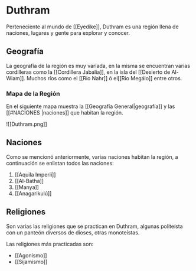 # Duthram
Perteneciente al mundo de [[Eyedike]], Duthram es una región llena de naciones, lugares y gente para explorar y conocer.

## Geografía

La geografía de la región es muy variada, en la misma se encuentran varias cordilleras como la [[Cordillera Jabalia]], en la isla del [[Desierto de Al-Wiam]]. Muchos ríos como el [[Rio Nahr]] ó el[[Rio Megálo]] entre otros.

### Mapa de la Región

En el siguiente mapa muestra la [[Geografía General|geografía]] y las [[#NACIONES |naciones]] que habitan la región.

![[Duthram.png]]

## Naciones

Como se mencionó anteriormente, varias naciones habitan la región, a continuación se enlistan todos las naciones:

1. [[Aquila Imperii]]
2. [[Al-Batha]]
3. [[Manya]]
4. [[Anagarikulú]]

## Religiones

Son varias las religiones que se practican en Duthram, algunas politeísta con un panteón diversos de dioses, otras monoteístas.

Las religiones más practicadas son:
- [[Agonismo]]
- [[Sijamismo]]

